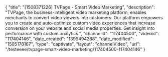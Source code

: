 {
    "title": "[1508371226] TVPage - Smart Video Marketing",
    "description": "TVPage, the business-intelligent video marketing platform, enables merchants to convert video viewers into customers. Our platform empowers you to create and auto-optimize custom video experiences that increase conversion on your website and social media properties. Get insight into performance with custom analytics.",
    "channelid": "117404500",
    "videoid": "117404146",
    "date_created": "1399494288",
    "date_modified": "1505178167",
    "type": "captivate",
    "layout": "channelVideo",
    "url": "\/testeeee\/tvpage-smart-video-marketing\/117404500-117404146"
}